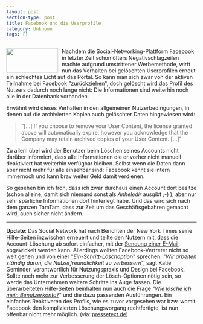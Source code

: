 ```yaml
---
layout: post
section-type: post
title: Facebook und die Userprofile
category: Unknown
tags: []
---
```

<p><img style="margin: 0px 10px 0px 0px" height="65" src="http://anheledirwp.blob.core.windows.net/wordpress/2008/02/welcome_3.gif" width="137" align="left" /> Nachdem die Social-Networking-Plattform <a href="http://www.facebook.com" target="_blank">Facebook</a> in letzter Zeit schon &#246;fters Negativschlagzeilen machte aufgrund umstrittener Werbemethode, wirft nun das Verhalten bei gel&#246;schten Userprofilen erneut ein schlechtes Licht auf das Portal. So kann man sich zwar von der aktiven Teilnahme bei Facebook &quot;zur&#252;ckziehen&quot;, doch gel&#246;scht wird das Profil des Nutzers dadurch noch lange nicht: Die Informationen sind weiterhin noch alle in der Datenbank vorhanden.</p>  <p>Erw&#228;hnt wird dieses Verhalten in den allgemeinen Nutzerbedingungen, in denen auf die archivierten Kopien auch gel&#246;schter Daten hingewiesen wird:</p>  <blockquote>   <p>&quot;[...] If you choose to remove your User Content, the license granted above will automatically expire, however you acknowledge that the Company may retain archived copies of your User Content. [...]&quot;</p> </blockquote>  <p>Zu allem &#252;bel wird der Benutzer beim L&#246;schen seines Accounts nicht dar&#252;ber informiert, dass alle Informationen die er vorher nicht manuell deaktiviert hat weiterhin verf&#252;gbar bleiben. Selbst wenn die Daten dann aber nicht mehr f&#252;r alle einsehbar sind: Facebook kennt sie intern immernoch und kann brav weiter Geld damit verdienen.</p>  <p>So gesehen bin ich froh, dass ich zwar durchaus einen Account dort besitze (schon alleine, damit sich niemand sonst als <em>Anheledir</em> ausgibt ;-) ), aber nur sehr sp&#228;rliche Informationen dort hinterlegt habe. Und das wird sich nach dem ganzen TamTam, dass zur Zeit um das Gesch&#228;ftsgebahren gemacht wird, auch sicher nicht &#228;ndern.</p>  <hr />  <p><strong>Update</strong>: Das Social Network hat nach Berichten der New York Times seine Hilfe-Seiten inzwischen erneuert und teilte den Nutzern mit, dass die Account-L&#246;schung ab sofort einfacher, mit der <a href="http://www.facebook.com/cs_forms/fshelp.php?page=9" target="_blank">Sendung einer E-Mail</a>, abgewickelt werden kann. Allerdings wollten Facebook-Vertreter nicht so weit gehen und von einer &quot;<em>Ein-Schritt-L&#246;schoption</em>&quot; sprechen. &quot;<em>Wir arbeiten st&#228;ndig daran, die Nutzerfreundlichkeit zu verbessern</em>&quot;, sagt Katie Geminder, verantwortlich f&#252;r Nutzungspraxis und Design bei Facebook. Sollte noch mehr zur Verbesserung der L&#246;sch-Optionen n&#246;tig sein, so werde das Unternehmen weitere Schritte ins Auge fassen. Die &#252;berarbeiteten Hilfe-Seiten beinhalten nun auch die Frage &quot;<em><a href="http://www.facebook.com/help.php?page=9#" target="_blank">Wie l&#246;sche ich mein Benutzerkonto?</a></em>&quot; und die dazu passenden Ausf&#252;hrungen. Ein einfaches Reaktiveren des Profils, wie es zuvor vorgesehen war bzw. womit Facebook den komplizierten L&#246;schungsvorgang rechtfertigte, ist nun offenbar nicht mehr m&#246;glich. (via: <a href="http://www.pressetext.de/pte.mc?pte=080213028" target="_blank">pressetext.de</a>)</p>
